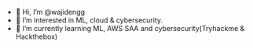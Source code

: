 - 👋 Hi, I’m @wajidengg
- 👀 I’m interested in ML, cloud & cybersecurity.
- 🌱 I’m currently learning ML, AWS SAA and cybersecurity(Tryhackme & Hackthebox) 
<!--- 💞️ I’m looking to collaborate on anything tech.
- 📫 Feel free to ping me.
--->
<!---
wajidengg/wajidengg is a ✨ special ✨ repository because its `README.md` (this file) appears on your GitHub profile.
You can click the Preview link to take a look at your changes.
--->
